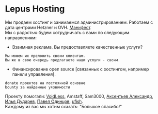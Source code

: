 # Lepus Hosting
Мы продаем хостинг и занимаемся администрированием. Работаем с дата центрами Hetzner и OVH. <a href="https://github.com/poiuty/lepus.su/issues/19">Манифест</a>.<br/>
Мы с радостью будем сотрудничать с вами по следующим направлениям:<br>
- Взаимная реклама. Вы предоставляете качественные услуги?
```
Мы можем их преложить своим клиентам.
Вы же в свою очередь предлагаете наши услуги - своим.
```
- Финансирование open source [связанных с хостингом, например панели управления].<br/>
```
donate проектов на постоянной основне
bounty за найденные уязвимости
```
Проекту помогали: <a href="https://github.com/voidless">VoidLess</a>, Amstaff, Sam3000, <a href="http://sanasol.ws/" target="_blank">Аксентьев Александр</a>, <a href="http://txtup.ru/" target="_blank">Илья Дударев</a>, <a href="http://www.stableit.ru" target="_blank">Павел Одинцов</a>, <a href="http://cube-art.ru" target="_blank">ufish</a>.<br/>
Каждому из вас мы хотим сказать: "Большое спасибо!"
